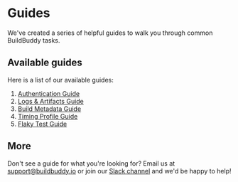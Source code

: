 <!--
{
  "name": "Guides",
  "category": "5f18d20522eec65d44a3c1cd",
  "priority": 1000
}
-->
# Guides

We've created a series of helpful guides to walk you through common BuildBuddy tasks.


## Available guides

Here is a list of our available guides:

1. [Authentication Guide](guide-auth.md)
1. [Logs & Artifacts Guide](guide-logs.md)
1. [Build Metadata Guide](guide-metadata.md)
1. [Timing Profile Guide](guide-timing.md)
1. [Flaky Test Guide](guide-flaky-tests.md) 

## More
Don't see a guide for what you're looking for? Email us at [support@buildbuddy.io](support@buildbuddy.io) or join our [Slack channel](https://join.slack.com/t/buildbuddy/shared_invite/zt-e0cugoo1-GiHaFuzzOYBPQzl9rkUR_g) and we'd be happy to help!